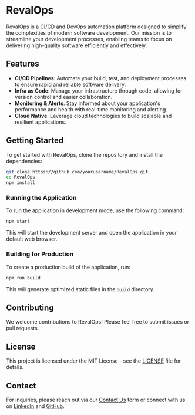 # RevalOps

RevalOps is a CI/CD and DevOps automation platform designed to simplify the complexities of modern software development. Our mission is to streamline your development processes, enabling teams to focus on delivering high-quality software efficiently and effectively.

## Features

- **CI/CD Pipelines**: Automate your build, test, and deployment processes to ensure rapid and reliable software delivery.
- **Infra as Code**: Manage your infrastructure through code, allowing for version control and easier collaboration.
- **Monitoring & Alerts**: Stay informed about your application's performance and health with real-time monitoring and alerting.
- **Cloud Native**: Leverage cloud technologies to build scalable and resilient applications.

## Getting Started

To get started with RevalOps, clone the repository and install the dependencies:

```bash
git clone https://github.com/yourusername/RevalOps.git
cd RevalOps
npm install
```

### Running the Application

To run the application in development mode, use the following command:

```bash
npm start
```

This will start the development server and open the application in your default web browser.

### Building for Production

To create a production build of the application, run:

```bash
npm run build
```

This will generate optimized static files in the `build` directory.

## Contributing

We welcome contributions to RevalOps! Please feel free to submit issues or pull requests.

## License

This project is licensed under the MIT License - see the [LICENSE](LICENSE) file for details.

## Contact

For inquiries, please reach out via our [Contact Us](#) form or connect with us on [LinkedIn](#) and [GitHub](#).